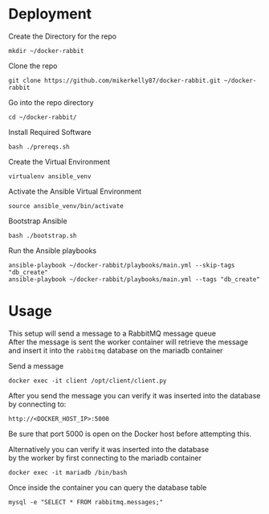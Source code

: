 # Deployment  
Create the Directory for the repo  
```
mkdir ~/docker-rabbit
```
  
Clone the repo  
```
git clone https://github.com/mikerkelly87/docker-rabbit.git ~/docker-rabbit
```
  
Go into the repo directory  
```
cd ~/docker-rabbit/
```
  
Install Required Software  
```
bash ./prereqs.sh
```
  
Create the Virtual Environment  
```
virtualenv ansible_venv
```
  
Activate the Ansible Virtual Environment  
```
source ansible_venv/bin/activate
```
  
Bootstrap Ansible  
```
bash ./bootstrap.sh
```
  
Run the Ansible playbooks  
```
ansible-playbook ~/docker-rabbit/playbooks/main.yml --skip-tags "db_create"  
ansible-playbook ~/docker-rabbit/playbooks/main.yml --tags "db_create"
```
  
# Usage  
This setup will send a message to a RabbitMQ message queue  
After the message is sent the worker container will retrieve the message  
and insert it into the `rabbitmq` database on the mariadb container  
  
Send a message  
```
docker exec -it client /opt/client/client.py
```
  
After you send the message you can verify it was inserted into the database  
by connecting to:  
```
http://<DOCKER_HOST_IP>:5000
```
Be sure that port 5000 is open on the Docker host before attempting this.  
  
Alternatively you can verify it was inserted into the database  
by the worker by first connecting to the mariadb container  
```
docker exec -it mariadb /bin/bash
```
  
Once inside the container you can query the database table  
```
mysql -e "SELECT * FROM rabbitmq.messages;"
```
